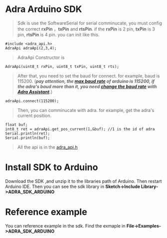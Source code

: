 # Adra Arduino SDK


 >Sdk is use the SoftwareSerial for serial comminucate, you must config the correct **rxPin** ，**txPin** and **rtsPin**. if the **rxPin** is 2 pin, **txPin** is 3 pin, **rtsPin** is 4 pin. you can init like this.

    #include <adra_api.h>
    AdraApi adraApi(2,3,4);

>AdraApi Constructor is 

    AdraApi(uint8_t rxPin, uint8_t txPin, uint8_t rts);


>After that, you need to set the baud for connect. for example, baud is 115200. (***pay attention, the [max baud rate](https://www.arduino.cc/en/Reference/SoftwareSerialBegin) of arduino is 115200, if the adra's baud more than it, you need [change the baud rate](./doc/change_id.md) with [Adra Assistant](https://www.umbratek.com/download-center).***)

    adraApi.connect(115200);

>Then, you can comminucate with adra. for example, get the adra's current position.

    float buf;
    int8_t ret = adraApi.get_pos_current(1,&buf); //1 is the id of adra
    Serial.println(ret);
    Serial.println(buf);

> All the api is in the [adra_api.h](./src/adra_api.h)

# Install SDK to Arduino

Download the SDK ,and unzip it to the libraries path of Arduino. Then restart Arduino IDE. Then you can see the sdk library in **Sketch->Include Library->ADRA_SDK_ARDUINO**

<!-- <img src="./doc/sdk.png" style="width:600px"> -->

# Reference example

You can reference example in the sdk. Find the exmaple in **File->Examples->ADRA_SDK_ARDUINO**

<!-- <img src="./doc/example.png" style="width:600px"> -->